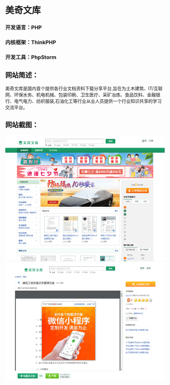 # 美奇文库
### 开发语言：PHP
### 内核框架：ThinkPHP
### 开发工具：PhpStorm
## 网站简述：
美奇文库是国内首个提供各行业文档资料下载分享平台,旨在为土木建筑、IT/互联网、环保水务、机电机械、包装印刷、卫生医疗、采矿冶炼、食品饮料、金融银行、电气电力、纺织服装,石油化工等行业从业人员提供一个行业知识共享的学习交流平台。
## 网站截图：
![1.png](readme/1.png)
![2.png](readme/2.png)
